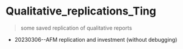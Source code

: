 # Qualitative_replications_Ting
> some saved replication of qualitative reports

* 20230306--AFM replication and investment (without debugging)
